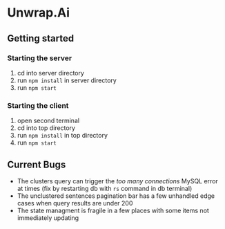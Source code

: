 # Unwrap.Ai

## Getting started

### Starting the server

1. cd into server directory
2. run `npm install` in server directory
3. run `npm start`

### Starting the client

1. open second terminal
2. cd into top directory
3. run `npm install` in top directory
4. run `npm start`

## Current Bugs

* The clusters query can trigger the *too many connections* MySQL error at times (fix by restarting db with `rs` command in db terminal)
* The unclustered sentences pagination bar has a few unhandled edge cases when query results are under 200
* The state managment is fragile in a few places with some items not immediately updating
